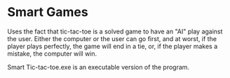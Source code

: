 # Smart Games

Uses the fact that tic-tac-toe is a solved game to have an "AI" play against the user. Either the computer or the user can go first, and at worst, if the player plays perfectly, the game will end in a tie, or, if the player makes a mistake, the computer will win.

Smart Tic-tac-toe.exe is an executable version of the program.
